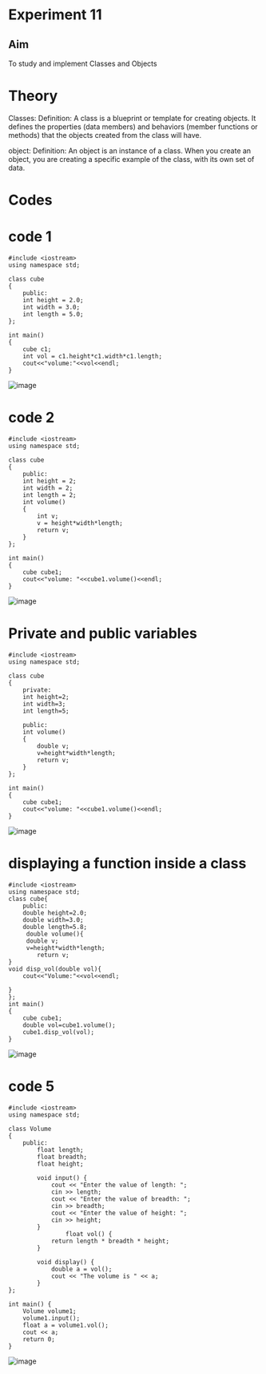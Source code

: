 # Experiment 11

## Aim
To study and implement Classes and Objects

# Theory 
Classes:
Definition: A class is a blueprint or template for creating objects. It defines the properties (data members) and behaviors (member functions or methods) that the objects created from the class will have.

object:
Definition: An object is an instance of a class. When you create an object, you are creating a specific example of the class, with its own set of data.

# Codes
# code 1 
~~~
#include <iostream>
using namespace std;

class cube
{
    public:
    int height = 2.0;
    int width = 3.0;
    int length = 5.0;
};

int main()
{
    cube c1;
    int vol = c1.height*c1.width*c1.length;
    cout<<"volume:"<<vol<<endl;
}
~~~
![image](https://github.com/user-attachments/assets/448ae36b-14ed-4b19-84ba-f691bdec142d)

# code 2 
~~~
#include <iostream>
using namespace std;

class cube
{
    public:
    int height = 2;
    int width = 2;
    int length = 2;
    int volume()
    {
        int v; 
        v = height*width*length;
        return v;
    }
};

int main()
{
    cube cube1;
    cout<<"volume: "<<cube1.volume()<<endl;
}
~~~
![image](https://github.com/user-attachments/assets/5d82fd12-3cee-44c7-9162-31e5018c9aea)

# Private and public variables 
~~~
#include <iostream>
using namespace std;

class cube
{
    private:
    int height=2;
    int width=3;
    int length=5;

    public:
    int volume()
    {
        double v;
        v=height*width*length;
        return v;
    }
};

int main()
{
    cube cube1;
    cout<<"volume: "<<cube1.volume()<<endl;
}
~~~
![image](https://github.com/user-attachments/assets/b87e9ae3-b535-481c-883a-7f14fe5b9e63)

# displaying a function inside a class 
~~~
#include <iostream>
using namespace std;
class cube{
    public:
    double height=2.0;
    double width=3.0;
    double length=5.8;
     double volume(){
     double v;
     v=height*width*length;
        return v;
}
void disp_vol(double vol){
    cout<<"Volume:"<<vol<<endl;

}
};
int main()
{
    cube cube1;
    double vol=cube1.volume();
    cube1.disp_vol(vol);
}
~~~
![image](https://github.com/user-attachments/assets/5e14095e-edb9-4d09-b8e9-ad4302881b6a)

# code 5
~~~
#include <iostream>
using namespace std;

class Volume 
{
    public:
        float length;
        float breadth;
        float height;
        
        void input() {
            cout << "Enter the value of length: ";
            cin >> length;
            cout << "Enter the value of breadth: ";
            cin >> breadth;
            cout << "Enter the value of height: ";
            cin >> height;
        }
                float vol() {
            return length * breadth * height;
        }
        
        void display() {
            double a = vol();
            cout << "The volume is " << a;
        }
};

int main() {
    Volume volume1;
    volume1.input();
    float a = volume1.vol();
    cout << a;
    return 0;
}
~~~
![image](https://github.com/user-attachments/assets/b8a7a516-8630-4741-be9d-bad2a555427d)
